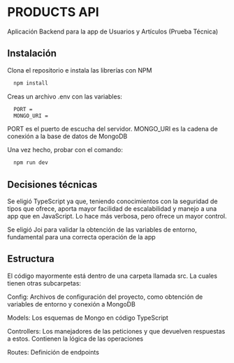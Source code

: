
# PRODUCTS API

Aplicación Backend para la app de Usuarios y Artículos (Prueba Técnica)




## Instalación

Clona el repositorio e instala las librerías con NPM


```bash
  npm install 
```
    
Creas un archivo .env con las variables:

```bash
  PORT = 
  MONGO_URI =
```

PORT es el puerto de escucha del servidor. MONGO_URI es la cadena de conexión a la base de datos de MongoDB

Una vez hecho, probar con el comando:
```bash
  npm run dev 
```
## Decisiones técnicas

Se eligió TypeScript ya que, teniendo conocimientos con la seguridad de tipos que ofrece, aporta mayor facilidad de escalabilidad y manejo a una app que en JavaScript. Lo hace más verbosa, pero ofrece un mayor control.

Se eligió Joi para validar la obtención de las variables de entorno, fundamental para una correcta operación de la app


## Estructura

El código mayormente está dentro de una carpeta llamada src. La cuales tienen otras subcarpetas:


Config: Archivos de configuración del proyecto, como obtención de variables de entorno y conexión a MongoDB

Models: Los esquemas de Mongo en código TypeScript

Controllers: Los manejadores de las peticiones y que devuelven respuestas a estos. Contienen la lógica de las operaciones

Routes: Definición de endpoints